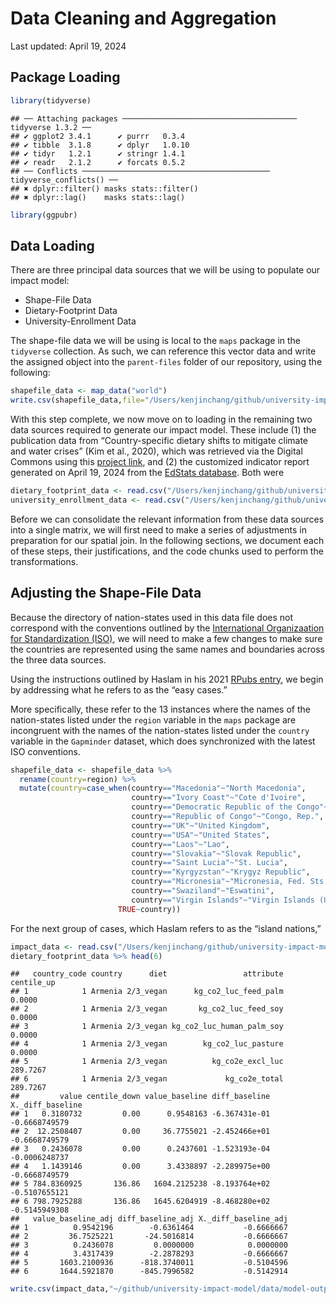 Data Cleaning and Aggregation
================
Last updated: April 19, 2024

## Package Loading

``` r
library(tidyverse)
```

    ## ── Attaching packages ─────────────────────────────────────── tidyverse 1.3.2 ──
    ## ✔ ggplot2 3.4.1      ✔ purrr   0.3.4 
    ## ✔ tibble  3.1.8      ✔ dplyr   1.0.10
    ## ✔ tidyr   1.2.1      ✔ stringr 1.4.1 
    ## ✔ readr   2.1.2      ✔ forcats 0.5.2 
    ## ── Conflicts ────────────────────────────────────────── tidyverse_conflicts() ──
    ## ✖ dplyr::filter() masks stats::filter()
    ## ✖ dplyr::lag()    masks stats::lag()

``` r
library(ggpubr)
```

## Data Loading

There are three principal data sources that we will be using to populate
our impact model:

- Shape-File Data
- Dietary-Footprint Data
- University-Enrollment Data

The shape-file data we will be using is local to the `maps` package in
the `tidyverse` collection. As such, we can reference this vector data
and write the assigned object into the `parent-files` folder of our
repository, using the following:

``` r
shapefile_data <- map_data("world")
write.csv(shapefile_data,file="/Users/kenjinchang/github/university-impact-model/data/parent-files/shapefile_data_by_country.csv")
```

With this step complete, we now move on to loading in the remaining two
data sources required to generate our impact model. These include (1)
the publication data from “Country-specific dietary shifts to mitigate
climate and water crises” (Kim et al., 2020), which was retrieved via
the Digital Commons using this [project
link](https://data.mendeley.com/datasets/g8n8w8snmj/3), and (2) the
customized indicator report generated on April 19, 2024 from the
[EdStats
database](https://databank.worldbank.org/reports.aspx?source=Education%20Statistics).
Both were

``` r
dietary_footprint_data <- read.csv("/Users/kenjinchang/github/university-impact-model/data/parent-files/dietary_footprints_by_country.csv")
university_enrollment_data <- read.csv("/Users/kenjinchang/github/university-impact-model/data/parent-files/education_data_by_country.csv")
```

Before we can consolidate the relevant information from these data
sources into a single matrix, we will first need to make a series of
adjustments in preparation for our spatial join. In the following
sections, we document each of these steps, their justifications, and the
code chunks used to perform the transformations.

## Adjusting the Shape-File Data

Because the directory of nation-states used in this data file does not
correspond with the conventions outlined by the [International
Organizaation for Standardization
(ISO)](https://www.iso.org/iso-3166-country-codes.html), we will need to
make a few changes to make sure the countries are represented using the
same names and boundaries across the three data sources.

Using the instructions outlined by Haslam in his 2021 [RPubs
entry](https://rpubs.com/Thom_JH/798825), we begin by addressing what he
refers to as the “easy cases.”

More specifically, these refer to the 13 instances where the names of
the nation-states listed under the `region` variable in the `maps`
package are incongruent with the names of the nation-states listed under
the `country` variable in the `Gapminder` dataset, which does
synchronized with the latest ISO conventions.

``` r
shapefile_data <- shapefile_data %>% 
  rename(country=region) %>%
  mutate(country=case_when(country=="Macedonia"~"North Macedonia",
                           country=="Ivory Coast"~"Cote d'Ivoire",
                           country=="Democratic Republic of the Congo"~"Congo, Dem. Rep.",
                           country=="Republic of Congo"~"Congo, Rep.",
                           country=="UK"~"United Kingdom",
                           country=="USA"~"United States",
                           country=="Laos"~"Lao",
                           country=="Slovakia"~"Slovak Republic",
                           country=="Saint Lucia"~"St. Lucia",
                           country=="Kyrgyzstan"~"Krygyz Republic",
                           country=="Micronesia"~"Micronesia, Fed. Sts.",
                           country=="Swaziland"~"Eswatini",
                           country=="Virgin Islands"~"Virgin Islands (U.S.)",
                        TRUE~country))
```

For the next group of cases, which Haslam refers to as the “island
nations,”

``` r
impact_data <- read.csv("/Users/kenjinchang/github/university-impact-model/data/parent-files/dietary_footprints_by_country.csv")
dietary_footprint_data %>% head(6)
```

    ##   country_code country      diet                 attribute centile_up
    ## 1            1 Armenia 2/3_vegan      kg_co2_luc_feed_palm     0.0000
    ## 2            1 Armenia 2/3_vegan       kg_co2_luc_feed_soy     0.0000
    ## 3            1 Armenia 2/3_vegan kg_co2_luc_human_palm_soy     0.0000
    ## 4            1 Armenia 2/3_vegan        kg_co2_luc_pasture     0.0000
    ## 5            1 Armenia 2/3_vegan          kg_co2e_excl_luc   289.7267
    ## 6            1 Armenia 2/3_vegan             kg_co2e_total   289.7267
    ##         value centile_down value_baseline diff_baseline X._diff_baseline
    ## 1   0.3180732         0.00      0.9548163 -6.367431e-01    -0.6668749579
    ## 2  12.2508407         0.00     36.7755021 -2.452466e+01    -0.6668749579
    ## 3   0.2436078         0.00      0.2437601 -1.523193e-04    -0.0006248737
    ## 4   1.1439146         0.00      3.4338897 -2.289975e+00    -0.6668749579
    ## 5 784.8360925       136.86   1604.2125238 -8.193764e+02    -0.5107655121
    ## 6 798.7925288       136.86   1645.6204919 -8.468280e+02    -0.5145949308
    ##   value_baseline_adj diff_baseline_adj X._diff_baseline_adj
    ## 1          0.9542196        -0.6361464           -0.6666667
    ## 2         36.7525221       -24.5016814           -0.6666667
    ## 3          0.2436078         0.0000000            0.0000000
    ## 4          3.4317439        -2.2878293           -0.6666667
    ## 5       1603.2100936      -818.3740011           -0.5104596
    ## 6       1644.5921870      -845.7996582           -0.5142914

``` r
write.csv(impact_data,"~/github/university-impact-model/data/model-output/impact-data.csv")
```
